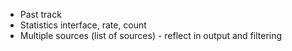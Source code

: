 + Past track
+ Statistics interface, rate, count
+ Multiple sources (list of sources) - reflect in output and filtering

